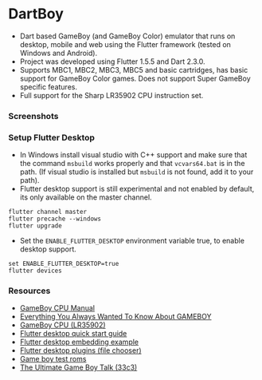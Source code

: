 # DartBoy

- Dart based GameBoy (and GameBoy Color) emulator that runs on desktop, mobile and web using the Flutter framework (tested on Windows and Android).
- Project was developed using Flutter 1.5.5 and Dart 2.3.0.
- Supports MBC1, MBC2, MBC3, MBC5 and basic cartridges, has basic support for GameBoy Color games. Does not support Super GameBoy specific features.
- Full support for the Sharp LR35902 CPU instruction set.


### Screenshots




### Setup Flutter Desktop

- In Windows install visual studio with C++ support and make sure that the command `msbuild` works properly and that `vcvars64.bat` is in the path. (If visual studio is installed but `msbuild` is not found, add it to your path).
- Flutter desktop support is still experimental and not enabled by default, its only available on the master channel.

```
flutter channel master
flutter precache --windows
flutter upgrade
```

- Set the `ENABLE_FLUTTER_DESKTOP` environment variable true, to enable desktop support.

```
set ENABLE_FLUTTER_DESKTOP=true
flutter devices
```



### Resources

- [GameBoy CPU Manual](http://marc.rawer.de/Gameboy/Docs/GBCPUman.pdf)
- [Everything You Always Wanted To Know About GAMEBOY](http://bgb.bircd.org/pandocs.htm)
- [GameBoy CPU (LR35902)](http://www.pastraiser.com/cpu/gameboy/gameboy_opcodes.html)
- [Flutter desktop quick start guide](https://github.com/google/flutter-desktop-embedding/blob/master/Quick-Start.md)
- [Flutter desktop embedding example](https://github.com/google/flutter-desktop-embedding)
- [Flutter desktop plugins (file chooser)](https://github.com/google/flutter-desktop-embedding/tree/master/plugins)
- [Game boy test roms](https://github.com/retrio/gb-test-roms)
- [The Ultimate Game Boy Talk (33c3)](https://www.youtube.com/watch?v=HyzD8pNlpwI)

